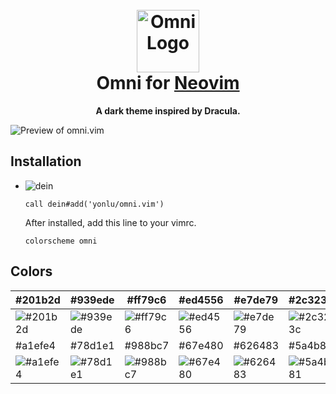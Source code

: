 <h1 align="center">
  <br>
  <img src="https://storage.googleapis.com/golden-wind/github/omni/omni.png" alt="Omni Logo" width="100">
  <br>
  Omni for <a href="https://neovim.io/">Neovim</a>
  <br>
</h1>

<p align="center">
  <strong>A dark theme inspired by Dracula.</strong>
</p>

![Preview of omni.vim](https://i.ibb.co/4Tzk7hH/omni-vim.png)

## Installation

- ![dein](https://github.com/Shougo/dein.vim)
  ```viml
  call dein#add('yonlu/omni.vim')
  ```
  After installed, add this line to your vimrc.
  ```viml
  colorscheme omni
  ```
  
## Colors

| #201b2d                                                         | #939ede                                                         | #ff79c6                                                         | #ed4556                                                         | #e7de79                                                         | #2c323c                                                         | #67e480                                                         |
| --------------------------------------------------------------- | --------------------------------------------------------------- | --------------------------------------------------------------- | --------------------------------------------------------------- | --------------------------------------------------------------- | --------------------------------------------------------------- | --------------------------------------------------------------- |
| ![#201b2d](https://via.placeholder.com/80/201b2d/000000?text=+) | ![#939ede](https://via.placeholder.com/80/939ede/000000?text=+) | ![#ff79c6](https://via.placeholder.com/80/ff79c6/000000?text=+) | ![#ed4556](https://via.placeholder.com/80/ed4556/000000?text=+) | ![#e7de79](https://via.placeholder.com/80/e7de79/000000?text=+) | ![#2c323c](https://via.placeholder.com/80/2c323c/000000?text=+) | ![#67e480](https://via.placeholder.com/80/67e480/000000?text=+) |
| #a1efe4                                                         | #78d1e1                                                         | #988bc7                                                         | #67e480                                                         | #626483                                                         | #5a4b81                                                         | #e1e1e6                                                         |
| ![#a1efe4](https://via.placeholder.com/80/a1efe4/000000?text=+) | ![#78d1e1](https://via.placeholder.com/80/78d1e1/000000?text=+) | ![#988bc7](https://via.placeholder.com/80/988bc7/000000?text=+) | ![#67e480](https://via.placeholder.com/80/67e480/000000?text=+) | ![#626483](https://via.placeholder.com/80/626483/000000?text=+) | ![#5a4b81](https://via.placeholder.com/80/5a4b81/000000?text=+) | ![#e1e1e6](https://via.placeholder.com/80/e1e1e6/000000?text=+) |
